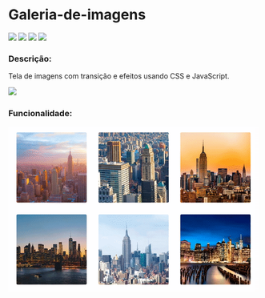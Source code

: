 <h1>Galeria-de-imagens</h1>

<p>
<img src="https://img.shields.io/github/license/lucasbizachi/galeria-de-imagens"/>
<img src="https://img.shields.io/github/languages/count/lucasbizachi/galeria-de-imagens"/>
<img src="https://img.shields.io/github/languages/top/lucasbizachi/galeria-de-imagens"/>
<img src="https://img.shields.io/github/repo-size/lucasbizachi/galeria-de-imagens"/>
</p>
 
 <h3>Descrição:</h3>
 <p>Tela de imagens com transição e efeitos usando  CSS e JavaScript.</p>
 
 <p>
   <img src="http://img.shields.io/static/v1?label=STATUS&message=%20Finalizado&color=GREEN&style=for-the-badge"/>
<p/>
 
 <h3>Funcionalidade:</h3>
 <img src="assets/galeria.gif"/>
